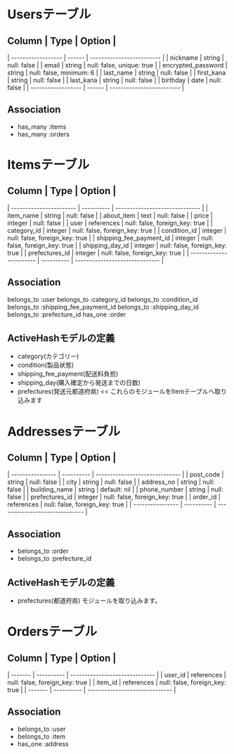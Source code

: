 
# Usersテーブル

## Column            | Type   | Option                    |
| ------------------ | ------ | ------------------------- |
| nickname           | string | null: false               |
| email              | string | null: false, unique: true |
| encrypted_password | string | null: false, minimum: 6   |
| last_name          | string | null: false               |
| first_kana         | string | null: false               |
| last_kana          | string | null: false               |
| birthday           | date   | null: false               |
| ------------------ | ------ | ------------------------- |

## Association
- has_many :items
- has_many :orders



# Itemsテーブル

## Column                 | Type       | Option                         |
| ----------------------- | ---------- | ------------------------------ |
| item_name               | string     | null: false                    |
| about_item              | text       | null: false                    |
| price                   | integer    | null: false                    |
| user                    | references | null: false, foreign_key: true |
| category_id             | integer    | null: false, foreign_key: true |
| condition_id            | integer    | null: false, foreign_key: true |
| shipping_fee_payment_id | integer    | null: false, foreign_key: true |
| shipping_day_id         | integer    | null: false, foreign_key: true |
| prefectures_id          | integer    | null: false, foreign_key: true |
| ----------------------- | ---------- | ------------------------------ |

## Association
belongs_to :user
belongs_to :category_id
belongs_to :condition_id
belongs_to :shipping_fee_payment_id
belongs_to :shipping_day_id
belongs_to :prefecture_id
has_one :order

## ActiveHashモデルの定義
- category(カテゴリー)
- condition(製品状態)
- shipping_fee_payment(配送料負担)
- shipping_day(購入確定から発送までの日数)
- prefectures(発送元都道府県) << これらのモジュールをItemテーブルへ取り込みます



# Addressesテーブル

## Column          | Type       | Option                         |
| ---------------- | ---------- | ------------------------------ |
| post_code        | string     | null: false                    |
| city             | string     | null: false                    |
| address_no       | string     | null: false                    |
| building_name    | string     | default: nil                   |
| phone_number     | string     | null: false                    |
| prefectures_id   | integer    | null: false, foreign_key: true |
| order_id         | references | null: false, foreign_key: true |
| ---------------- | ---------- | ------------------------------ |

## Association
- belongs_to :order
- belongs_to :prefecture_id

## ActiveHashモデルの定義
- prefectures(都道府県) モジュールを取り込みます。



# Ordersテーブル

## Column | Type       | Option                         |
| ------- | ---------- | ------------------------------ |
| user_id | references | null: false, foreign_key: true |
| item_id | references | null: false, foreign_key: true |
| ------- | ---------- | ------------------------------ |

## Association
- belongs_to :user
- belongs_to :item
- has_one :address